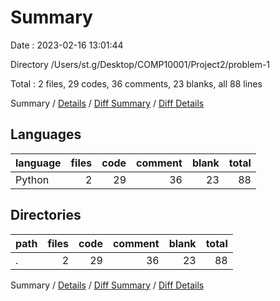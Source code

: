 # Summary

Date : 2023-02-16 13:01:44

Directory /Users/st.g/Desktop/COMP10001/Project2/problem-1

Total : 2 files,  29 codes, 36 comments, 23 blanks, all 88 lines

Summary / [Details](details.md) / [Diff Summary](diff.md) / [Diff Details](diff-details.md)

## Languages
| language | files | code | comment | blank | total |
| :--- | ---: | ---: | ---: | ---: | ---: |
| Python | 2 | 29 | 36 | 23 | 88 |

## Directories
| path | files | code | comment | blank | total |
| :--- | ---: | ---: | ---: | ---: | ---: |
| . | 2 | 29 | 36 | 23 | 88 |

Summary / [Details](details.md) / [Diff Summary](diff.md) / [Diff Details](diff-details.md)